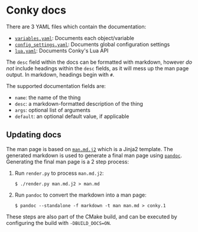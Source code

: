# Conky docs

There are 3 YAML files which contain the documentation:

* [`variables.yaml`](variables.yaml): Documents each object/variable
* [`config_settings.yaml`](config_settings.yaml): Documents global configuration settings
* [`lua.yaml`](lua.yaml): Documents Conky's Lua API

The `desc` field within the docs can be formatted with markdown, however _do
not_ include headings within the `desc` fields, as it will mess up the man page
output. In markdown, headings begin with `#`.

The supported documentation fields are:

* `name`: the name of the thing
* `desc`: a markdown-formatted description of the thing
* `args`: optional list of arguments
* `default`: an optional default value, if applicable

## Updating docs

The man page is based on [`man.md.j2`](man.md.j2) which is a Jinja2 template.
The generated markdown is used to generate a final man page using
[`pandoc`](https://pandoc.org/). Generating the final man page is a 2 step
process:

1. Run `render.py` to process `man.md.j2`:
   ```console
   $ ./render.py man.md.j2 > man.md
   ```
2. Run `pandoc` to convert the markdown into a man page:
   ```console
   $ pandoc --standalone -f markdown -t man man.md > conky.1
   ```

These steps are also part of the CMake build, and can be executed by configuring
the build with `-DBUILD_DOCS=ON`.
